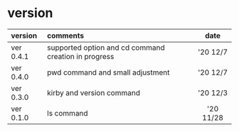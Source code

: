# version
|version|comments|date| 
|:-----------|:------------|:------------:| 
|ver 0.4.1|supported option and cd command creation in progress|'20 12/7|
|ver 0.4.0|pwd command and small adjustment|'20 12/7|
|ver 0.3.0|kirby and version command|'20 12/3| 
|ver 0.1.0|ls command|'20 11/28| 
